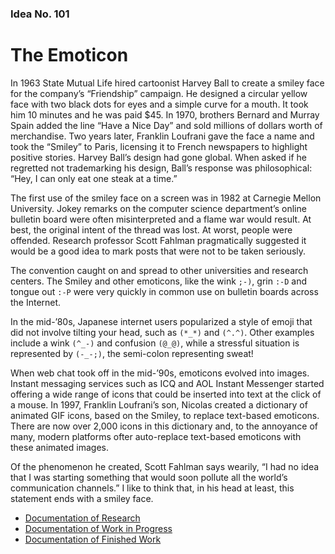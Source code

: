 ### Idea No. 101
# The Emoticon

In 1963 State Mutual Life hired cartoonist Harvey Ball to create a smiley face for the company’s “Friendship” campaign. He designed a circular yellow face with two black dots for eyes and a simple curve for a mouth. It took him 10 minutes and he was paid $45. In 1970, brothers Bernard and Murray Spain added the line “Have a Nice Day” and sold millions of dollars worth of merchandise. Two years later, Franklin Loufrani gave the face a name and took the “Smiley” to Paris, licensing it to French newspapers to highlight positive stories. Harvey Ball’s design had gone global. When asked if he regretted not trademarking his design, Ball’s response was philosophical: “Hey, I can only eat one steak at a time.”

The first use of the smiley face on a screen was in 1982 at Carnegie Mellon University. Jokey remarks on the computer science department’s online bulletin board were often misinterpreted and a flame war would result. At best, the original intent of the thread was lost. At worst, people were offended. Research professor Scott Fahlman pragmatically suggested it would be a good idea to mark posts that were not to be taken seriously.

The convention caught on and spread to other universities and research centers. The Smiley and other emoticons, like the wink `;-)`, grin `:-D` and tongue out `:-P` were very quickly in common use on bulletin boards across the Internet.

In the mid-’80s, Japanese internet users popularized a style of emoji that did not involve tilting your head, such as `(*_*)` and `(^.^)`. Other examples include a wink `(^_-)` and confusion `(@_@)`, while a stressful situation is represented by `(-_-;)`, the semi-colon representing sweat!

When web chat took off in the mid-’90s, emoticons evolved into images. Instant messaging services such as ICQ and AOL Instant Messenger started offering a wide range of icons that could be inserted into text at the click of a mouse. In 1997, Franklin Loufrani’s son, Nicolas created a dictionary of animated GIF icons, based on the Smiley, to replace text-based emoticons. There are now over 2,000 icons in this dictionary and, to the annoyance of many, modern platforms ofter auto-replace text-based emoticons with these animated images.

Of the phenomenon he created, Scott Fahlman says wearily, “I had no idea that I was starting something that would soon pollute all the world’s communication channels.” I like to think that, in his head at least, this statement ends with a smiley face.

- [Documentation of Research](Research.md)
- [Documentation of Work in Progress](In_Progress.md)
- [Documentation of Finished Work](Finished_Work.md)
